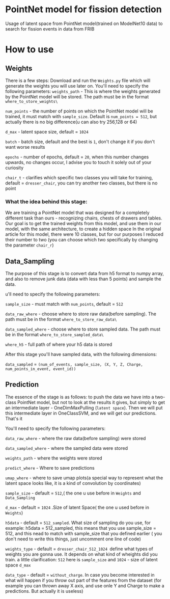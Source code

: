 # PointNet model for fission detection
Usage of latent space from PointNet model(trained on ModelNet10 data) to search for fission events  in data from FRIB
# How to use 
## Weights
There is a few steps:
Download and run the `Weights.py` file which will generate the weights you will use later on. 
You'll need to specify the following parameters:
`weights_path` - This is where the weights generated by the PointNet model will be stored.
The path must be in the format `where_to_store_weights\`

`num_points` -  the number of points on which the PointNet model will be trained, it must match
with `sample_size`. Default is `num_points = 512`, but actually there is no big difference(u can also try 256,128 or 64)

`d_max`  - latent space size, default = `1024`

`batch` - batch size, default and the best is `1`, don't change it if you don't want worse results

`epochs` - number of epochs, default = `20`, when this number changes upwards, no changes occur, I advise you to touch it solely out of your curiosity

`chair_t` - clarifies which specific two classes you will take for training, default = `dresser_chair`, you can try another two classes, but there is no point

### What the idea behind this stage:

We are training a PointNet model that was designed for a completely different task than ours - recognizing chairs, chests of drawers and tables. 
Our goal is to get the trained weights from this model, and use them in our model, with the same architecture, to create a hidden space
In the original article for this model, there were 10 classes, but for our purposes I reduced their number to two 
(you can choose which two specifically by changing the parameter `chair_r`)

## Data_Sampling

The purpose of this stage is to convert data from h5 format to numpy array, and also to remove junk data (data with less than 5 points) 
and sample the data.

u'll need to specify the following parameters:

`sample_size` - must match with `num_points`, default = `512` 

`data_raw_where` -  choose where to store raw data(before sampling). The path must be in the format `where_to_store_raw_data\`

`data_sampled_where` - choose where to store sampled data. The path must be in the format `where_to_store_sampled_data\`

`where_h5` - full path of where your h5 data is stored

After this stage you'll have sampled data, with the following dimensions:

`data_sampled` = `(num_of_events, sample_size, (X, Y, Z, Charge, num_points_in_event, event_id))`

## Prediction 

The essence of the stage is as follows: to push the data we have into a two-class PointNet model, 
but not to look at the results it gives, but simply to get an intermediate layer - OneDimMaxPulling (`latent space`). 
Then we will put this intermediate layer in OneClassSVM, and we will get our predictions. That's it

You'll need to specify the following parameters:

`data_raw_where` - where the raw data(before sampling) were stored

`data_sampled_where` - where the sampled data were stored

`weights_path` - where the weights were stored

`predict_where` - Where to save predictions

`umap_where` -  where to save umap plots(a special way to represent what the latent space looks like, it is a kind of convolution by coordinates)

`sample_size` - default = `512`,( the one u use before in `Weights` and `Data_Sampling`

`d_max` - default = `1024`  .Size of latent Space( the one u used before in `Weights`)

`h5data` - default = `512_sampled`. What size of sampling do you use, for example: h5data = 512_sampled, this means that you use sample_size = 512, 
and this nead to match with sample_size that you defined earlier ( you don't need to write this things, just uncomment one line of code)

`weights_type` - default = `dresser_chair_512_1024 `define what types of weights you are gonna use. It depends on what kind of wheights did you train. 
a little clarification: `512` here is `sample_size` and `1024` - size of latent space `d_max`

`data_type` - default = `without_charge`. In case  you become interested in what will happen if you throw out part of the features from the dataset
(for example you can thrown away X axis, and use onle Y and Charge to make a predictions. But actually it is useless)













